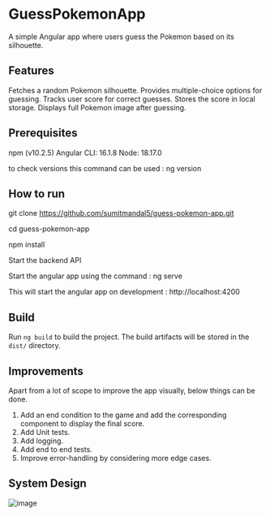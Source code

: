 # GuessPokemonApp

A simple Angular app where users guess the Pokemon based on its silhouette.

## Features
Fetches a random Pokemon silhouette.
Provides multiple-choice options for guessing.
Tracks user score for correct guesses.
Stores the score in local storage.
Displays full Pokemon image after guessing.

## Prerequisites
npm (v10.2.5)
Angular CLI: 16.1.8
Node: 18.17.0

to check versions this command can be used : ng version

## How to run
git clone https://github.com/sumitmandal5/guess-pokemon-app.git

cd guess-pokemon-app

npm install

Start the backend API

Start the angular app using the command : ng serve

This will start the angular app on development : http://localhost:4200

## Build

Run `ng build` to build the project. The build artifacts will be stored in the `dist/` directory.

## Improvements
Apart from a lot of scope to improve the app visually, below things can be done.
1. Add an end condition to the game and add the corresponding component to display the final score.
2. Add Unit tests.
3. Add logging.
4. Add end to end tests.
5. Improve error-handling by considering more edge cases.

## System Design

![image](https://github.com/user-attachments/assets/b5f99ea8-1eca-4908-bd82-c2c69fab8260)


